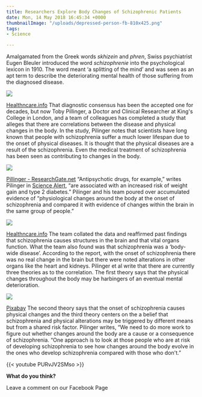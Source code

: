 ```yaml
---
title: Researchers Explore Body Changes of Schizophrenic Patients
date: Mon, 14 May 2018 16:45:34 +0000
thumbnailImage: "/uploads/depressed-person-fb-810x425.png"
tags:
- Science

---
```

Amalgamated from the Greek words _skhizein_ and _phren_, Swiss psychiatrist Eugen Bleuler introduced the word _schizophrenie_ into the psychological lexicon in 1910. The word meant ‘a splitting of the mind’ and was seen as an apt term to describe the deteriorating mental health of those suffering from the diagnosed disease. 

![](http://newsattorneys.staging.wpengine.com/wp-content/uploads/2018/05/causes-of-schizophrenia-300x213.jpg) 

[Healthncare.info](http://healthncare.info/schizophrenia-types-symptoms-causes-risk-factors-tests-and-treatment/) That diagnostic consensus has been the accepted one for decades, but now Toby Pillinger, a Doctor and Clinical Researcher at King's College in London, and a team of colleagues has completed a study that alleges that there are correlations between the disease and physical changes in the body. In the study, Pilinger notes that scientists have long known that people with schizophrenia suffer a much lower lifespan due to the onset of physical diseases. It is thought that the physical diseases are a result of the schizophrenia. Even the medical treatment of schizophrenia has been seen as contributing to changes in the body. 

![](http://newsattorneys.staging.wpengine.com/wp-content/uploads/2018/05/Toby_Pillinger2.jpg) 

[Pillinger - ResearchGate.net](https://www.researchgate.net/profile/Toby_Pillinger2) “Antipsychotic drugs, for example,” writes Pilinger in [Science Alert](https://www.sciencealert.com/schizophrenia-might-affect-your-body-not-just-your-brain), “are associated with an increased risk of weight gain and type 2 diabetes.” Pilinger and his team poured over accumulated evidence of “physiological changes around the body at the onset of schizophrenia and compared it with evidence of changes within the brain in the same group of people.” 

![](http://newsattorneys.staging.wpengine.com/wp-content/uploads/2018/05/schizophrenic-brain-scan.jpg)

 [Healthncare.info](http://healthncare.info/schizophrenia-types-symptoms-causes-risk-factors-tests-and-treatment/) The team collated the data and reaffirmed past findings that schizophrenia causes structures in the brain and that vital organs function. What the team also found was that schizophrenia was a ‘body-wide disease’. According to the report, with the onset of schizophrenia there was no real change in the brain but there were noted alterations in other organs like the heart and kidneys. Pilinger et al write that there are currently three theories as to the correlation. The first theory says that the physical changes throughout the body may be harbingers of an eventual mental deterioration.

 ![](http://newsattorneys.staging.wpengine.com/wp-content/uploads/2018/05/depressed-person.jpg) 

[Pixabay](https://pixabay.com/en/depression-man-anger-sadness-2912404/) The second theory says that the onset of schizophrenia causes physical changes and the third theory centers on the a belief that schizophrenia and physical alterations may be triggered by different means but from a shared risk factor. Pilinger writes, “We need to do more work to figure out whether changes around the body are a cause or a consequence of schizophrenia. “One approach is to look at those people who are at risk of developing schizophrenia to see how changes around the body evolve in the ones who develop schizophrenia compared with those who don't.” 

{{< youtube PURvJV2SMso >}}

**What do you think?**

Leave a comment on our Facebook Page